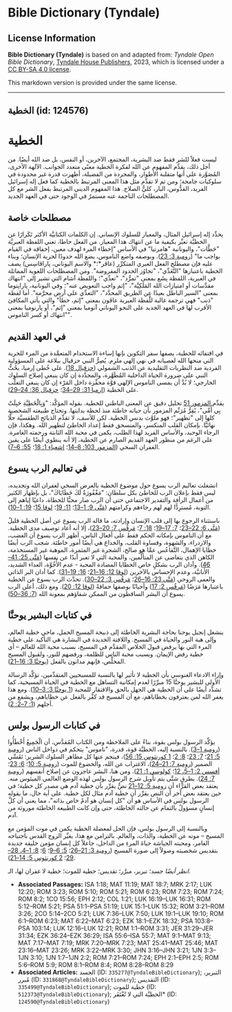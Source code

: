 # Bible Dictionary (Tyndale)

## License Information

**Bible Dictionary (Tyndale)** is based on and adapted from: _Tyndale Open Bible Dictionary_, [Tyndale House Publishers](https://tyndaleopenresources.com/), 2023, which is licensed under a [CC BY-SA 4.0 license](https://creativecommons.org/licenses/by-sa/4.0/legalcode.en).

This markdown version is provided under the same license.



--------------------------------

## الخطية (id: 124576)

الخطية
======

ليست فعلاً للشر فقط ضد البشرية، المجتمع، الآخرين، أو النفس، بل ضد الله أيضًا. من أجل ذلك، يقدِّم المفهوم عن الله لفكرة الخطية معنًى متعدد الجوانب. الآلهة الأخرى، المُصَوَّرة على أنها متقلبة الأطوار، والمجردة من الفضيلة، أظهرت قدرة غير محدودة في سلوكيات جامحة؛ ومن ثم لا تقدِّم مثل هذا المعنى المرتبط بالخطية كما فعل إله إسرائيل الفريد، القدُّوس، البار، كليُّ الصلاح. هذا المفهوم الديني المرتبط بفعل الشر مع كل المصطلحات الناجمة عنه مستمرٌ في الوجود حتى في العهد الجديد.

مصطلحات خاصة
------------

يحدِّد إله إسرائيل المثال، والمعيار للسلوك الإنساني. إن الكلمات الكتابيَّة الأكثر تَكَرارًا عن الخطيَّة تعبِّر بكيفية ما عن انتهاك هذا المعيار. من الفعل حاطا، تعني اللفظة العبريَّة "حَطَّات"، واليونانية "هامرتيا" في الأساس "إخطاء المرء لهدف معين، إخفاقه في القيام بواجب ما" ([رومية 3: 23](https://ref.ly/Rom3:23)). وبوصفه واضع الناموس، يضع الله حدودًا لحرية الإنسان؛ وبناء عليه فإن مصطلح الفعل العبري المتكرِّر (عاڤر*؛* والاسم اليوناني، پاراڤاسِس) يصف الخطية باعتبارها "التَّعَدِّي"، "تجاوُز الحدود المفروضة". ومن المصطلحات اللغوية المماثلة في العبرية، اللفظة پشَع بمعنى "تمرُّد"، "تعدِّي"؛ واللفظة آشام التي تشير إلى "انتهاك مقدَّسات أو امتيازات الله المَلَكِيَّة"، "إثم واجب التعويض عنه"؛ وفي اليونانية، پاراپتوما بمعنى "السير الباطل بعيدًا عن الطريق المحدَّد"، "التعدِّي على أرض محرَّمة". أما لفظة "ذنب" فهي ترجمة غالبة للَّفظة العبرية عاڤون بمعنى "إثم، خطأ" والتي يأتي المكافئ الأقرب لها في العهد الجديد على النحو اليوناني آنوميا بمعنى "إثم"، أو پارنوميا بمعنى "انتهاك أو كسر الناموس".

في العهد القديم
---------------

في اقتفائه للخطية، يصفها سفر التكوين بإنها إساءة الاستخدام المتعمَّدة من المرء للحرية التي منحها الله لعصيانه في نهي إلهي ملزِم. يُصِرُّ النبي حزقيال ببلاغة على المسؤولية الفردية ضد النظريات التقليدية عن الذنب الشمولي ([حزقيال 18](https://ref.ly/Ezek18:1-Ezek18:32)). على خُطى إرميا، يحُثُّ النبي على ضرورة الحياة الداخلية المُطَهَّرة، والمجدَّدة إن كان ينبغي إصلاح السلوك الخارجي؛ لا بُدَّ أن يمسى الناموس الإلهي قوَّة محفِّزة داخل المَرْء إن كان ينبغي التغلُّب على الخطية ([إرميا 31: 29–34](https://ref.ly/Jer31:29-Jer31:34)؛ [حزقيال 36: 24–29](https://ref.ly/Ezek36:24-Ezek36:29)).

يقدِّم [المزمور 51](https://ref.ly/Ps51:1-Ps51:19) تحليل دقيق عن المعنى الباطني للخطية. بقوله المؤكَّد: "وَبِالْخَطِيَّةِ حَبِلَتْ بِي أُمِّي"، يًقِرُّ مُرَنِّم المزمور بأن حياته خاطئة منذ لحظة بدايتها. وتحتاج طبيعته الشخصية كلها إلى "تطهير"؛ فهو ملوَّث بدنس الخطية. لكن للأسف، لا تقدِّم الذبائح الطقسيَّة حلًّا نهائيًّا. بإمكان القلب المنكسر، والمنسحق فقط إعداد الخاطئ لتطهير الله. وهكذا، فإن الرجاء الوحيد، والأساس الفريد لهذا الطلب، يكمن في محبة الله الثابتة ورحمته الغامرة. على الرغم من منظور العهد القديم الصارم عن الخطية، إلا أنه ينطوي أيضًا على يقين الغفران السخي ([المزمور 103: 8–14](https://ref.ly/Ps103:8-Ps103:14)؛ [إشعياء 1: 18](https://ref.ly/Isa1:18)؛ [55: 6–7](https://ref.ly/Isa55:6-Isa55:7)).

في تعاليم الرب يسوع
-------------------

انشغلت تعاليم الرب يسوع حول موضوع الخطية بالعرض السخي لغفران الله وتجديده، ليس فقط بإعلان الرب للخاطئ بكل سلطان: "مَغْفُورَةٌ لَكَ خَطَايَاكَ"، بل بإظهار الكثير من أعمال الرأفة والتقدير الاجتماعي حتى أن الرب صار محبًّا للخطاة، داعيًا إياهم إلى التوبة، مُسترِدًّا لهم لهم رجاءهم وكرامتهم ([مَتَّى 9: 1–13](https://ref.ly/Matt9:1-Matt9:13)؛ [11: 19](https://ref.ly/Matt11:19)؛ [لوقا 15](https://ref.ly/Luke15:1-Luke15:32)؛ [19: 1–10](https://ref.ly/Luke19:1-Luke19:10)).

باستثناء الرجوع بها إلى قلب الإنسان وإرادته، ما قاله الرب يسوع عن أصل الخطية قليلٌ ([مَتَّى 6: 22–23](https://ref.ly/Matt6:22-Matt6:23)؛ [7: 17–19](https://ref.ly/Matt7:17-Matt7:19)؛ [18: 7](https://ref.ly/Matt18:7)؛ [مَرقُس 7: 20–23](https://ref.ly/Mark7:20-Mark7:23))، إلا أنه أعاد توصيف مدى الخطية. مع أن الناموس بإمكانه الحكم فقط على أفعال الناس، أظهر الرب يسوع أن الغضب، والازدراء، والشهوة، وقساوة القلب، والخداع هي أيضًا أمور خاطئة. شجب الرب أيضًا خطايا الإهمال، التَّقاعُس عمَّا هو صالح، الشجرة غير المثمرة، الموهبة غير المستخدَمة، الكاهن الذي يتغاضى عن المتألِّمين، والمحبة التي لا تعبر أبدًا عن نفسها ([مَتَّى 25: 41–46](https://ref.ly/Matt25:41-Matt25:46)). وأدان الرب بشكلٍ خاص الخطايا المضادة المحبة \- عدم الأُخُوَّة، العداء الشديد، الأنانيَّة، وعدم الإحساس بالآخرين ([لوقا 12: 16–21](https://ref.ly/Luke12:16-Luke12:21)؛ [16: 19–31](https://ref.ly/Luke16:19-Luke16:31)). كما أدان البر الذاتي والعمى الروحي ([مَتَّى 23: 16–26](https://ref.ly/Matt23:16-Matt23:26)؛ [مَرقُس 3: 22–30](https://ref.ly/Mark3:22-Mark3:30)). تحدَّث الرب يسوع عن الخطية باعتبارها مَرَضًا ([مَرقُس 2: 17](https://ref.ly/Mark2:17)) وأحيانًا بوصفها حماقةً ([لوقا 12: 20](https://ref.ly/Luke12:20)). ومع ذلك، أعلن الرب يسوع أن البشر الساقطون من الممكن شفاؤهم بمعونة الله ([7: 36–50](https://ref.ly/Luke7:36-Luke7:50)).

في كتابات البشير يوحنَّا
------------------------

ينشغل إنجيل يوحنا بحاجة البشرية الخاطئة إلى ذبيحة المسيح الحمل، ماحي خطية العالم، وإلى هبة النور والحياة في المسيح. واللافتة الجديدة في البشارة هي التأكيد على خطية المرء التي بها يرفض قبولَ الخلاص المقدَّم في المسيح، بسبب محبة الله للعالم – أي خطية رفض الإيمان. وبسبب محبة الناس للظلمة، ورفضهم للنور، ولقبول المسيح المخلِّص، فإنهم مدانون بالفعل ([يوحنَّا 3: 16–21](https://ref.ly/John3:16-John3:21)).

وإزاء الادعاء الغنوسي بأن الخطية لا تأثير لها بالنسبة للمسيحيين المتقدِّمين، تؤكِّد الرسالة الأولى للبشير يوحنَّا 15 مبرِّرًا لعدم إمكانية التساهل مع الخطية في الحياة المسيحية، كما تشدِّد أيضًا على أن الخطية هي الجهل بالحق والافتقار للمحبة ([1 يوحنَّا 3: 3–10](https://ref.ly/1John3:3-1John3:10)). ومع هذا يغفر الله لمن يعترفون بخطاياهم، مع أن المسيح قد كفَّر بالفعل عن خطاياهم، ويشفع من أجلهم ([1: 7–2: 2](https://ref.ly/1John1:7-1John2:2)).

في كتابات الرسول بولس
---------------------

يؤكِّد الرسول بولس بقوة، بناءً على الملاحظة ومن الكتاب المُقدَّس، أن الْجَمِيعُ أَخْطَأُوا ([رومية 1–3](https://ref.ly/Rom1:1-Rom3:31)). بالنسبة إليه، الخطيَّة قوة، قدرة، "ناموس" يتحكم في دواخل الناس ([رومية 5: 21](https://ref.ly/Rom5:21)؛ [7: 23](https://ref.ly/Rom7:23)؛ [8: 2](https://ref.ly/Rom8:2)؛ [1 كورنثوس 15: 56](https://ref.ly/1Cor15:56))، فينجم عنها كل مظاهر السلوك الشرير: تَقَسِّي الضمير ([رومية 7: 21–24](https://ref.ly/Rom7:21-Rom7:24))، الاغتراب عن الله، والخضوع للموت ([رومية 5: 10](https://ref.ly/Rom5:10)؛ [6: 23](https://ref.ly/Rom6:23)؛ [أفسس 2: 1–5، 12](https://ref.ly/Eph2:1-Eph2:5)؛ [كولوسي 1: 21](https://ref.ly/Col1:21)). ومن هنا، البشر عاجزون عن إصلاح أنفسهم ([رومية 7: 24](https://ref.ly/Rom7:24)). بطرقٍ شتَّى يتم تأويل شرح الرسول بولس لهذه الوضع العالمي الميئوس منه. يعتقد بعض القرَّاء أن [رومية 5: 12–21](https://ref.ly/Rom5:12-Rom5:21) نصٌّ يقرِّر بأن خطية آدم هي مصدر كل خطية؛ في حين يعتقد بعض آخر أن النص يقرِّر أن خطية آدم مثال لكل خطية. على أية حال، ما يقوله الرسول بولس في الأساس هو أن "كل إنسان هو آدمٌ خاص بذاته"، مما يعني أن كلَّ إنسانٍ مسؤولٌ بالتمام عن حالته الخاطئة، حتى وإن كانت الطبيعة الخاطئة موروثة من آدم.

وبالنسبة إلى الرسول بولس، فإن الحل لمعضلة الخطية يكمن في موت المؤمن مع المسيح – موته عن الخطية، والذات، والعالم. بالتزامن مع هذا، يغيِّر الروح القدس باجتياحه الغامر، ومحبته الجياشة حياةَ المرءِ من الداخل، جاعلاً كل إنسان مؤمن خليقة جديدة بتقديس شخصيته وصولاً إلى صورة المسيح ([رومية 3: 21–26](https://ref.ly/Rom3:21-Rom3:26)؛ [5: 6–9](https://ref.ly/Rom5:6-Rom5:9)؛ [6](https://ref.ly/Rom6:1-Rom6:23)؛ [8: 1–4، 28–29](https://ref.ly/Rom8:1-Rom8:4)؛ [2 كورنثوس 5: 14–21](https://ref.ly/2Cor5:14-2Cor5:21)).

*انظر أيضًا* جسد؛ تبرير، مبرَّر؛ تقديس؛ خطية للموت؛ خطية لا غفران لها، الـ.

* **Associated Passages:** ISA 1:18; MAT 11:19; MAT 18:7; MRK 2:17; LUK 12:20; ROM 3:23; ROM 5:10; ROM 5:21; ROM 6:23; ROM 7:23; ROM 7:24; ROM 8:2; 1CO 15:56; EPH 2:12; COL 1:21; LUK 16:19–LUK 16:31; ROM 5:12–ROM 5:21; PSA 51:1–PSA 51:19; LUK 15:1–LUK 15:32; ROM 3:21–ROM 3:26; 2CO 5:14–2CO 5:21; LUK 7:36–LUK 7:50; LUK 19:1–LUK 19:10; ROM 6:1–ROM 6:23; MAT 6:22–MAT 6:23; EZK 18:1–EZK 18:32; PSA 103:8–PSA 103:14; LUK 12:16–LUK 12:21; ROM 1:1–ROM 3:31; JER 31:29–JER 31:34; EZK 36:24–EZK 36:29; ISA 55:6–ISA 55:7; MAT 9:1–MAT 9:13; MAT 7:17–MAT 7:19; MRK 7:20–MRK 7:23; MAT 25:41–MAT 25:46; MAT 23:16–MAT 23:26; MRK 3:22–MRK 3:30; JHN 3:16–JHN 3:21; 1JN 3:3–1JN 3:10; 1JN 1:7–1JN 2:2; ROM 7:21–ROM 7:24; EPH 2:1–EPH 2:5; ROM 5:6–ROM 5:9; ROM 8:1–ROM 8:4; ROM 8:28–ROM 8:29
* **Associated Articles:** الجسد (ID: `335277@TyndaleBibleDictionary`); التبرير، مُبرر (ID: `331868@TyndaleBibleDictionary`); التقديس (ID: `335499@TyndaleBibleDictionary`); خطية للموت (ID: `512373@TyndaleBibleDictionary`); الخطيَّة التي لا تُغْتَفَر* (ID: `124590@TyndaleBibleDictionary`)

